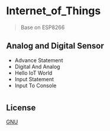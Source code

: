 # Internet_of_Things
> Base on ESP8266
## Analog and Digital Sensor
- Advance Statement
- Digital And Analog
- Hello IoT World
- Input Statement
- Input To Console
#
## License

[GNU](https://github.com/nueapop/Internet_of_Things/blob/main/LICENSE)
